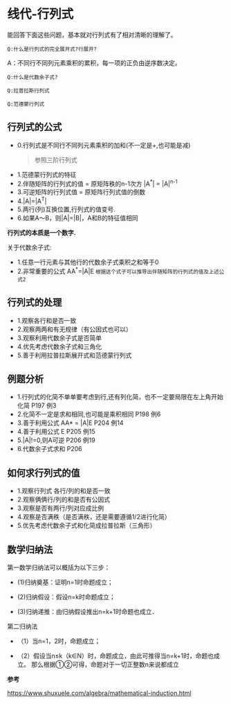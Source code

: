 # 线代-行列式

能回答下面这些问题，基本就对行列式有了相对清晰的理解了。

`Q:什么是行列式的完全展开式?行展开?`

 A：不同行不同列元素乘积的累积，每一项的正负由逆序数决定。

`Q:什么是代数余子式?`

`Q:拉普拉斯行列式`

`Q:范德蒙行列式`

## 行列式的公式

* 0.行列式是不同行不同列元素乘积的加和(不一定是+,也可能是减)
  > 参照三阶行列式 
* 1.范德蒙行列式的特征
* 2.伴随矩阵的行列式的值 = 原矩阵秩的n-1次方  |A<sup>*</sup>| = |A|<sup>n-1</sup>
* 3.可逆矩阵的行列式值 = 原矩阵行列式值的倒数
* 4.|A|=|A<sup>T</sup>|
* 5.两行(列)互换位置,行列式的值变号.
* 6.如果A～B，则|A|=|B|，A和B的特征值相同

**行列式的本质是一个数字.**

关于代数余子式:

* 1.任意一行元素与其他行的代数余子式乘积之和等于0
* 2.非常重要的公式  AA<sup>*</sup>=|A|E 
  `根据这个式子可以推导出伴随矩阵的行列式的值及上述公式2`

## 行列式的处理

* 1.观察各行和是否一致
* 2.观察两两和有无规律（有公因式也可以）
* 3.观察利用代数余子式是否简单
* 4.优先考虑代数余子式和三角化
* 5.善于利用拉普拉斯展开式和范德蒙行列式

## 例题分析

* 1.行列式的化简不单单要考虑到行,还有列化简，也不一定要局限在左上角开始化简  P197 例3
* 2.化简不一定是求和相同,也可能是乘积相同    P198 例6
* 3.善于利用公式 AA* = |A|E              P204 例14
* 4.善于利用公式 E                       P205 例15
* 5.|A|!=0,则A可逆                      P206 例19
* 6.代数余子式求和                       P206  

## 如何求行列式的值    

* 1.观察行列式 各行/列的和是否一致
* 2.观察俩俩行/列的和是否有公因式
* 3.观察是否有两行/列对应成比例
* 4.观察是否满秩（是否满秩，还是需要遵循1/2进行化简）
* 5.优先考虑代数余子式和化简成拉普拉斯（三角形）



## 数学归纳法

第一数学归纳法可以概括为以下三步：

* (1)归纳奠基：证明n=1时命题成立；

* (2)归纳假设：假设n=k时命题成立；

* (3)归纳递推：由归纳假设推出n=k+1时命题也成立．

第二归纳法

* （1）当n=1，2时，命题成立；

* （2）假设当n≤k（k∈N）时，命题成立，由此可推得当n=k+1时，命题也成立。
   那么根据①②可得，命题对于一切正整数n来说都成立

**参考**

<https://www.shuxuele.com/algebra/mathematical-induction.html>


